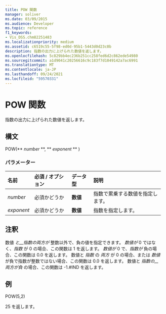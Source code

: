 ```yaml
---
title: POW 関数
manager: soliver
ms.date: 03/09/2015
ms.audience: Developer
ms.topic: reference
f1_keywords:
- Vis_DSS.chm82251483
ms.localizationpriority: medium
ms.assetid: c6519c55-5f98-ed0d-95b1-5443d0d23c0b
description: 指数の出力に上げられた数値を返します。
ms.openlocfilehash: 5c829bb4ec236b251cc258fed6d2c862ede54980
ms.sourcegitcommit: a1d9041c20256616c9c183f7d1049142a7ac6991
ms.translationtype: MT
ms.contentlocale: ja-JP
ms.lasthandoff: 09/24/2021
ms.locfileid: "59570331"
---
```

# <a name="pow-function"></a>POW 関数

指数の出力に上げられた数値を返します。
  
## <a name="syntax"></a>構文

POW(** *number* **, ** *exponent* ** ) 
  
### <a name="parameters"></a>パラメーター

|**名前**|**必須 / オプション**|**データ型**|**説明**|
|:-----|:-----|:-----|:-----|
| _number_ <br/> |必須かどうか  <br/> |**数値** <br/> |指数で累乗する数値を指定します。  <br/> |
| _exponent_ <br/> |必須かどうか  <br/> |**数値** <br/> |指数を指定します。  <br/> |
   
## <a name="remarks"></a>注釈

数値 _と__指数の両方が_ 整数以外で、負の値を指定できます。 _数値が_ 0 ではなく、_指数_ が 0 の場合、この関数は 1 を返します。 _数値が_ 0 で、_指数が_ 負の場合、この関数は 0.0 を返します。 数値と _指数_ の _両方_ が 0 の場合、または _数値_ が負で指数が整数ではない場合、この関数は 0.0 を返します。 数値と _指数の__両方が負_ の場合、この関数は -1.#IND を返します。 
  
## <a name="example"></a>例

POW(5,2) 
  
25 を返します。 
  

